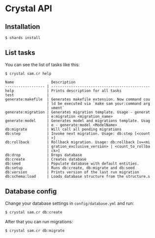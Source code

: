 # Crystal API

## Installation

```
$ shards install
```

## List tasks

You can see the list of tasks like this:

```
$ crystal sam.cr help

Name                 Description
------------------ | ---------------------------------------------
help               | Prints description for all tasks
test               |
generate:makefile  | Generates makefile extension. Now command cou
                   | ld be executed via `make sam your:command arg
                   | ument`
generate:migration | Generates migration template. Usage - generat
                   | e:migration <migration_name>
generate:model     | Generates model and migrations template. Usag
                   | e - generate:model <ModelName>
db:migrate         | Will call all pending migrations
db:step            | Invoke next migration. Usage: db:step [<count
                   | >]
db:rollback        | Rollback migration. Usage: db:rollback [v=<mi
                   | gration_exclusive_version> | <count_to_rollba
                   | ck>]
db:drop            | Drops database
db:create          | Creates database
db:seed            | Populate database with default entities.
db:setup           | Runs db:create, db:migrate and db:seed
db:version         | Prints version of the last run migration
db:schema:load     | Loads database structure from the structure.s
```

## Database config

Change your database settings in `config/database.yml` and run:

```bash
$ crystal sam.cr db:create
```

After that you can run migrations:

```bash
$ crystal sam.cr db:migrate
```

